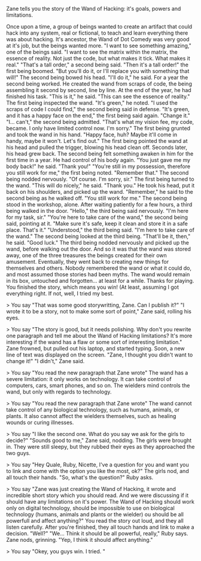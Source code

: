 Zane tells you the story of the Wand of Hacking: it's goals, powers and limitations. 
 
Once upon a time, a group of beings wanted to create an artifact that could hack into any system, real or fictional, to teach and learn everything there was about hacking. It's ancestor, the Wand of Dot Comedy was very good at it's job, but the beings wanted more. 
"I want to see something amazing," one of the beings said. "I want to see the matrix within the matrix, the essence of reality. Not just the code, but what makes it tick. What makes it real." 
"That's a tall order," a second being said. 
"Then it's a tall order!" the first being boomed. "But you'll do it, or I'll replace you with something that will!" 
The second being bowed his head. 
"I'll do it," he said. 
For a year the second being worked. He created the wand from scraps of code, the being assembling it second by second, line by line. At the end of the year, he had finished his task. 
"This is it," he said. "This can see the essence of reality." 
The first being inspected the wand. 
"It's green," he noted. 
"I used the scraps of code I could find," the second being said in defense. 
"It's green, and it has a happy face on the end," the first being said again. "Change it." 
"I... can't," the second being admitted. "That's what my vision fee, my code, became. I only have limited control now. I'm sorry." 
The first being grunted and took the wand in his hand. 
"Happy face, huh? Maybe it'll come in handy, maybe it won't. Let's find out." 
The first being pointed the wand at his head and pulled the trigger, blowing his head clean off. Seconds later, his head grew back. 
The second being felt something awaken in him for the first time in a year. He had control of his body again. 
"You just gave me my body back!" he said. "Thank you!" 
"You're still in my possession, therefore you still work for me," the first being noted. "Remember that." 
The second being nodded nervously. 
"Of course. I'm sorry, sir." 
The first being turned to the wand. 
"This will do nicely," he said. "Thank you." 
He took his head, put it back on his shoulders, and picked up the wand. 
"Remember," he said to the second being as he walked off. "You still work for me." 
The second being stood in the workshop, alone. After waiting patiently for a few hours, a third being walked in the door. 
"Hello," the third being said nervously. "I'm here for my task, sir." 
"You're here to take care of the wand," the second being said, pointing at it. "Make sure it's safe, keep it clean and store it in a safe place. That's it." 
"Understood," the third being said. "I'm here to take care of the wand." 
The second being looked at the third being. 
"That'll be it, then," he said. "Good luck." 
The third being nodded nervously and picked up the wand, before walking out the door. 
And so it was that the wand was stored away, one of the three treasures the beings created for their own amusement. Eventually, they went back to creating new things for themselves and others. Nobody remembered the wand or what it could do, and most assumed those stories had been myths. 
The wand would remain in its box, untouched and forgotten... at least for a while. 
Thanks for playing. You finished the story, which means you win! (At least, assuming I got everything right. If not, well, I tried my best. 
 
\> You say "That was some good storywritting, Zane. Can I publish it?" 
"I wrote it to be a story, not to make some sort of point," Zane said, rolling his eyes. 
 
\> You say "The story is good, but it needs polishing. Why don't you rewrite one paragraph and tell me about the Wand of Hacking limitations? It's more interesting if the wand has a flaw or some sort of interesting limitation." 
Zane frowned, but pulled out his laptop, and started typing. Soon, a new line of text was displayed on the screen. 
"Zane, I thought you didn't want to change it!" 
"I didn't," Zane said. 
 
\> You say "You read the new paragraph that Zane wrote" 
The wand has a severe limitation: it only works on technology. It can take control of computers, cars, smart phones, and so on. The wielders mind controls the wand, but only with regards to technology. 
 
\> You say "You read the new paragraph that Zane wrote" 
The wand cannot take control of any biological technology, such as humans, animals, or plants. It also cannot affect the wielders themselves, such as healing wounds or curing illnesses. 
 
\> You say "I like the second one. What do you say we ask for the girls to decide?" 
"Sounds good to me," Zane said, nodding. 
The girls were brought in. They were still sleepy, but they rubbed their eyes as they approached the two guys. 
 
\> You say "Hey Quale, Ruby, Nicette, I've a question for you and want you to link and come with the option you like the most, ok?" 
The girls nod, and all touch their hands. 
"So, what's the question?" Ruby asks. 
 
\> You say "Zane was just creating the Wand of Hacking, it wrote and incredible short story which you should read. And we were discussing if it should have any limitations on it's power. The Wand of Hacking should work only on digital technology, should be impossible to use on biological technology (humans, animals and plants or the wielder) ou should be all powerfull and affect anything?" 
You read the story out loud, and they all listen carefully. After you're finished, they all touch hands and link to make a decision. 
"Well?" 
"We... Think it should be all powerful, really," Ruby says. 
Zane nods, grinning. "Yep, I think it should affect anything." 
 
\> You say "Okey, you guys win. I tried. " 
 